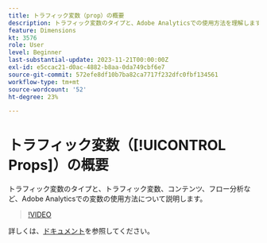 ```yaml
---
title: トラフィック変数（prop）の概要
description: トラフィック変数のタイプと、Adobe Analyticsでの使用方法を理解します。
feature: Dimensions
kt: 3576
role: User
level: Beginner
last-substantial-update: 2023-11-21T00:00:00Z
exl-id: e5ccac21-d0ac-4882-b8aa-0da749cbf6e7
source-git-commit: 572efe8df10b7ba82ca7717f232dfc0fbf134561
workflow-type: tm+mt
source-wordcount: '52'
ht-degree: 23%

---
```


# トラフィック変数（[!UICONTROL Props]）の概要

トラフィック変数のタイプと、トラフィック変数、コンテンツ、フロー分析など、Adobe Analyticsでの変数の使用方法について説明します。

>[!VIDEO](https://video.tv.adobe.com/v/28767/?quality=12&learn=on)

詳しくは、[ドキュメント](https://experienceleague.adobe.com/docs/analytics/components/dimensions/prop.html)を参照してください。
